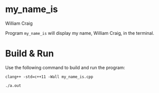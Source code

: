 # my_name_is
William Craig


Program `my_name_is` will display my name, William Craig, in the terminal.

# Build & Run

Use the following command to build and run the program:
```
clang++ -std=c++11 -Wall my_name_is.cpp

./a.out
```

